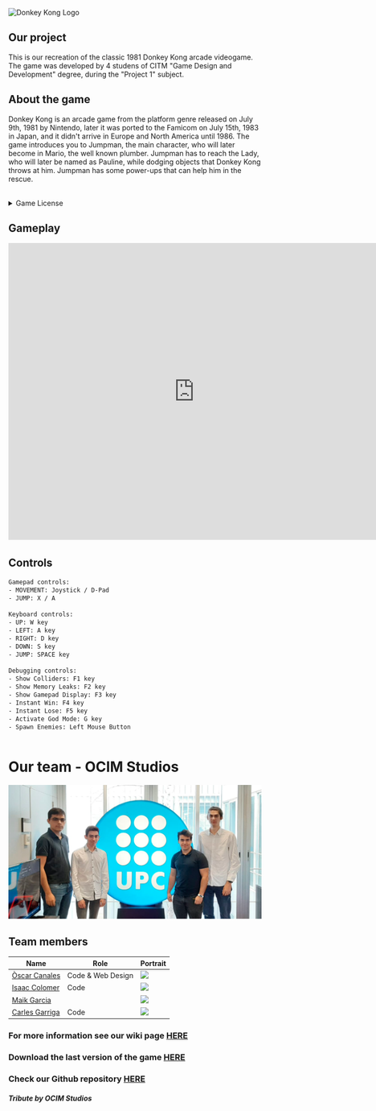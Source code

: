 
![Donkey Kong Logo](https://images.fineartamerica.com/images/artworkimages/medium/1/donkey-kong-arcade-game-art-paul-van-scott.jpg)

## Our project 

This is our recreation of the classic 1981 Donkey Kong arcade videogame. The game was developed by 4 studens of CITM "Game Design and Development" degree, during the "Project 1" subject.

## About the game

Donkey Kong is an arcade game from the platform genre released on July 9th, 1981 by Nintendo, later it was ported to the Famicom on July 15th, 1983 in Japan, and it didn't arrive in Europe and North America until 1986. The game introduces you to Jumpman, the main character, who will later become in Mario, the well known plumber. Jumpman has to reach the Lady, who will later be named as Pauline, while dodging objects that Donkey Kong throws at him. Jumpman has some power-ups that can help him in the rescue.


<br>
<details>
  <summary>Game License </summary>
  <br><br>
  MIT License
 <br><br>
Copyright (c) [2020] [Òscar Canales Villar, Isaac Colomer Casas, Maik Garcia Alvarez, Carles Garriga de la Mota]
 <br><br>
<p align="justify">Permission is hereby granted, free of charge, to any person obtaining a copy of this software and associated documentation files (the "Software"), to deal in the Software without restriction, including without limitation the rights to use, copy, modify, merge, publish, distribute, sublicense, and/or sell copies of the Software, and to permit persons to whom the Software is furnished to do so, subject to the following conditions:</p>
<p align="justify">The above copyright notice and this permission notice shall be included in all copies or substantial portions of the Software.</p>
<p align="justify">THE SOFTWARE IS PROVIDED "AS IS", WITHOUT WARRANTY OF ANY KIND, EXPRESS OR IMPLIED, INCLUDING BUT NOT LIMITED TO THE WARRANTIES OF MERCHANTABILITY, FITNESS FOR A PARTICULAR PURPOSE AND NONINFRINGEMENT. IN NO EVENT SHALL THE AUTHORS OR COPYRIGHT HOLDERS BE LIABLE FOR ANY CLAIM, DAMAGES OR OTHER LIABILITY, WHETHER IN AN ACTION OF CONTRACT, TORT OR OTHERWISE, ARISING FROM, OUT OF OR IN CONNECTION WITH THE SOFTWARE OR THE USE OR OTHER DEALINGS IN THE SOFTWARE.</p>
  </details>
  

## Gameplay

<iframe width="740" height="590" src="https://www.youtube.com/embed/yBFzOEv0snY" frameborder="0" allowfullscreen></iframe>

## Controls
~~~~~~~~~~~~~~~
Gamepad controls:
- MOVEMENT: Joystick / D-Pad
- JUMP: X / A

Keyboard controls:
- UP: W key
- LEFT: A key
- RIGHT: D key
- DOWN: S key
- JUMP: SPACE key

Debugging controls:
- Show Colliders: F1 key
- Show Memory Leaks: F2 key
- Show Gamepad Display: F3 key
- Instant Win: F4 key
- Instant Lose: F5 key
- Activate God Mode: G key
- Spawn Enemies: Left Mouse Button


~~~~~~~~~~~~~~~

# Our team - OCIM Studios

![](https://raw.githubusercontent.com/FireAlfa/OCIM-Studios-Donkey-Kong/master/docs/teamphoto.png)

## Team members

| Name                                            | Role              | Portrait       |
|----------------                                 |-------------------|----------      |
| [Òscar Canales](https://github.com/Osvak)       | Code & Web Design | ![][OscarPort] |
| [Isaac Colomer](https://github.com/IsaaColomer) | Code              | ![][IsaacPort] |
| [Maik Garcia](https://github.com/maikgarcia)    |                   | ![][MaikPort]  |
| [Carles Garriga](https://github.com/FireAlfa)   | Code              | ![][CarlesPort]|

[OscarPort]: https://raw.githubusercontent.com/FireAlfa/OCIM-Studios-Donkey-Kong/master/docs/OscarPortrait.png
[IsaacPort]: https://raw.githubusercontent.com/FireAlfa/OCIM-Studios-Donkey-Kong/master/docs/IsaacPortrait.png
[MaikPort]: https://raw.githubusercontent.com/FireAlfa/OCIM-Studios-Donkey-Kong/master/docs/MaikPortrait.png
[CarlesPort]: https://raw.githubusercontent.com/FireAlfa/OCIM-Studios-Donkey-Kong/master/docs/CarlesPortrait.png


### For more information see our wiki page [HERE](https://github.com/FireAlfa/OCIM-Studios-Donkey-Kong/wiki)
### Download the last version of the game [HERE](https://github.com/FireAlfa/OCIM-Studios-Donkey-Kong/releases/tag/v1.0)
### Check our Github repository [HERE](https://github.com/FireAlfa/OCIM-Studios-Donkey-Kong)




#### _Tribute by OCIM Studios_
